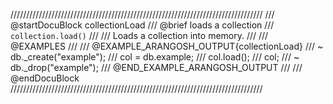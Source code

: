 ////////////////////////////////////////////////////////////////////////////////
/// @startDocuBlock collectionLoad
/// @brief loads a collection
/// `collection.load()`
///
/// Loads a collection into memory.
///
/// @EXAMPLES
///
/// @EXAMPLE_ARANGOSH_OUTPUT{collectionLoad}
/// ~ db._create("example");
///   col = db.example;
///   col.load();
///   col;
/// ~ db._drop("example");
/// @END_EXAMPLE_ARANGOSH_OUTPUT
///
/// @endDocuBlock
////////////////////////////////////////////////////////////////////////////////